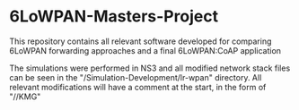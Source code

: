 # 6LoWPAN-Masters-Project
This repository contains all relevant software developed for comparing 6LoWPAN forwarding approaches and a final 6LoWPAN:CoAP application 

The simulations were performed in NS3 and all modified network stack files can be seen in the "/Simulation-Development/lr-wpan" directory.
All relevant modifications will have a comment at the start, in the form of "//KMG"

